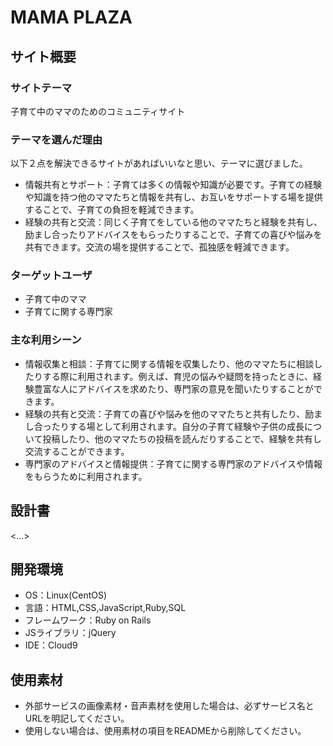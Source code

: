# MAMA PLAZA

## サイト概要
### サイトテーマ
 子育て中のママのためのコミュニティサイト

### テーマを選んだ理由
 以下２点を解決できるサイトがあればいいなと思い、テーマに選びました。

 - 情報共有とサポート：子育ては多くの情報や知識が必要です。子育ての経験や知識を持つ他のママたちと情報を共有し、お互いをサポートする場を提供することで、子育ての負担を軽減できます。
 - 経験の共有と交流：同じく子育てをしている他のママたちと経験を共有し、励まし合ったりアドバイスをもらったりすることで、子育ての喜びや悩みを共有できます。交流の場を提供することで、孤独感を軽減できます。

### ターゲットユーザ
 - 子育て中のママ
 - 子育てに関する専門家

### 主な利用シーン
 - 情報収集と相談：子育てに関する情報を収集したり、他のママたちに相談したりする際に利用されます。例えば、育児の悩みや疑問を持ったときに、経験豊富な人にアドバイスを求めたり、専門家の意見を聞いたりすることができます。
 - 経験の共有と交流：子育ての喜びや悩みを他のママたちと共有したり、励まし合ったりする場として利用されます。自分の子育て経験や子供の成長について投稿したり、他のママたちの投稿を読んだりすることで、経験を共有し交流することができます。
 - 専門家のアドバイスと情報提供：子育てに関する専門家のアドバイスや情報をもらうために利用されます。

## 設計書
<...>

## 開発環境
- OS：Linux(CentOS)
- 言語：HTML,CSS,JavaScript,Ruby,SQL
- フレームワーク：Ruby on Rails
- JSライブラリ：jQuery
- IDE：Cloud9

## 使用素材
- 外部サービスの画像素材・音声素材を使用した場合は、必ずサービス名とURLを明記してください。
- 使用しない場合は、使用素材の項目をREADMEから削除してください。
